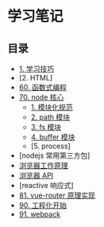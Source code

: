 # 学习笔记

## 目录

- [1. 学习技巧](./1-learn-skill/README.md)
- [2. HTML]
- [60. 函数式编程](./060-function-programming/README.md)
- [70. node 核心](./node-core/README.md)
  - [1. 模块化规范](./node-core/module/README.md)
  - [2. path 模块](./node-core/path/README.md)
  - [3. fs 模块](./node-core/fs/README.md)
  - [4. buffer 模块](./node-core/buffer/README.md)
  - [5. process]
- [nodejs 常用第三方包]
- [浏览器工作原理](./browser-work/README.md)
- [浏览器 API](./browser-api/README.md)
- [reactive 响应式]
- [81. vue-router 原理实现](./81-vue-router/README.md)
- [90. 工程化开始](./90-engineering/README.md)
- [91. webpack](./91-webpack/README.md)
